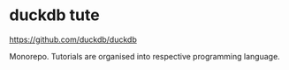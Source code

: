 # duckdb tute

https://github.com/duckdb/duckdb

Monorepo. Tutorials are organised into respective programming language.
